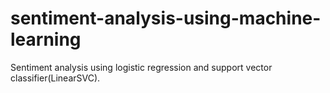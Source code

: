 # sentiment-analysis-using-machine-learning
Sentiment analysis using logistic regression and support vector classifier(LinearSVC).
